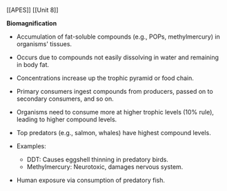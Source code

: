 [[APES]]
[[Unit 8]]


**Biomagnification**

* Accumulation of fat-soluble compounds (e.g., POPs, methylmercury) in organisms' tissues.

* Occurs due to compounds not easily dissolving in water and remaining in body fat.

* Concentrations increase up the trophic pyramid or food chain.

* Primary consumers ingest compounds from producers, passed on to secondary consumers, and so on.

* Organisms need to consume more at higher trophic levels (10% rule), leading to higher compound levels.

* Top predators (e.g., salmon, whales) have highest compound levels.

* Examples:

    * DDT: Causes eggshell thinning in predatory birds.
    * Methylmercury: Neurotoxic, damages nervous system.

* Human exposure via consumption of predatory fish.